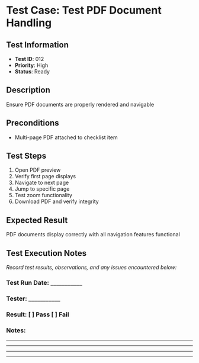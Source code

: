 # Test Case: Test PDF Document Handling

## Test Information
- **Test ID**: 012
- **Priority**: High
- **Status**: Ready

## Description
Ensure PDF documents are properly rendered and navigable

## Preconditions
- Multi-page PDF attached to checklist item

## Test Steps
1. Open PDF preview
2. Verify first page displays
3. Navigate to next page
4. Jump to specific page
5. Test zoom functionality
6. Download PDF and verify integrity

## Expected Result
PDF documents display correctly with all navigation features functional

## Test Execution Notes
_Record test results, observations, and any issues encountered below:_

### Test Run Date: ___________
### Tester: ___________
### Result: [ ] Pass [ ] Fail

### Notes:
_________________________________
_________________________________
_________________________________
_________________________________